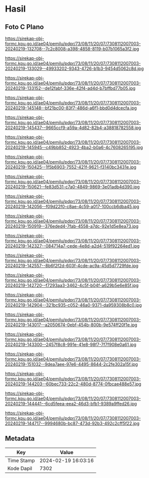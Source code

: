 # Hasil

## Foto C Plano

https://sirekap-obj-formc.kpu.go.id/ae04/pemilu/pdpr/73/08/11/20/07/7308112007003-20240219-132708--7c2c8008-a398-4858-8119-b07b1065a3f2.jpg

https://sirekap-obj-formc.kpu.go.id/ae04/pemilu/pdpr/73/08/11/20/07/7308112007003-20240219-133029--49933202-9343-4726-b1b3-9454d5062c8d.jpg

https://sirekap-obj-formc.kpu.go.id/ae04/pemilu/pdpr/73/08/11/20/07/7308112007003-20240219-133152--de12fabf-336e-42f4-ad4d-b7bffbd77b05.jpg

https://sirekap-obj-formc.kpu.go.id/ae04/pemilu/pdpr/73/08/11/20/07/7308112007003-20240219-145148--bf21bc00-83f7-486d-a6f1-bbd0d4dcecfa.jpg

https://sirekap-obj-formc.kpu.go.id/ae04/pemilu/pdpr/73/08/11/20/07/7308112007003-20240219-145437--9665ccf9-a59a-4d82-82b4-a38818782558.jpg

https://sirekap-obj-formc.kpu.go.id/ae04/pemilu/pdpr/73/08/11/20/07/7308112007003-20240219-145945--c49bb852-4923-4ba2-b0a6-4c7608265195.jpg

https://sirekap-obj-formc.kpu.go.id/ae04/pemilu/pdpr/73/08/11/20/07/7308112007003-20240219-150425--1f5b6903-7552-421f-9621-f3140bc3431e.jpg

https://sirekap-obj-formc.kpu.go.id/ae04/pemilu/pdpr/73/08/11/20/07/7308112007003-20240219-150621--fe83d531-c7a0-4849-9869-3e01adb4d390.jpg

https://sirekap-obj-formc.kpu.go.id/ae04/pemilu/pdpr/73/08/11/20/07/7308112007003-20240219-142056--f09d22f0-c8ae-4c59-a017-100ccb6dba45.jpg

https://sirekap-obj-formc.kpu.go.id/ae04/pemilu/pdpr/73/08/11/20/07/7308112007003-20240219-150919--376eded4-7fab-4558-a7dc-92e1d5e8ea73.jpg

https://sirekap-obj-formc.kpu.go.id/ae04/pemilu/pdpr/73/08/11/20/07/7308112007003-20240219-142327--084714a7-cede-4e8d-a2d4-519f92264ed1.jpg

https://sirekap-obj-formc.kpu.go.id/ae04/pemilu/pdpr/73/08/11/20/07/7308112007003-20240219-142557--8b6f2f2d-603f-4cde-ac9a-45d5d7729fde.jpg

https://sirekap-obj-formc.kpu.go.id/ae04/pemilu/pdpr/73/08/11/20/07/7308112007003-20240219-142720--f7293aa3-3462-4c5f-b04f-a629b5e6e85f.jpg

https://sirekap-obj-formc.kpu.go.id/ae04/pemilu/pdpr/73/08/11/20/07/7308112007003-20240219-142904--321bc935-c052-46a0-9371-da959308b8c0.jpg

https://sirekap-obj-formc.kpu.go.id/ae04/pemilu/pdpr/73/08/11/20/07/7308112007003-20240219-143017--a2050674-0ebf-454b-800b-9e574ff20f1e.jpg

https://sirekap-obj-formc.kpu.go.id/ae04/pemilu/pdpr/73/08/11/20/07/7308112007003-20240219-143300--2457f8c8-991e-41e8-98f7-7f7f908e0a61.jpg

https://sirekap-obj-formc.kpu.go.id/ae04/pemilu/pdpr/73/08/11/20/07/7308112007003-20240219-151032--9dea7aee-97e6-4495-8644-2c2fe302a15f.jpg

https://sirekap-obj-formc.kpu.go.id/ae04/pemilu/pdpr/73/08/11/20/07/7308112007003-20240219-144203--60bec733-22c2-480d-8774-0fbcae488e57.jpg

https://sirekap-obj-formc.kpu.go.id/ae04/pemilu/pdpr/73/08/11/20/07/7308112007003-20240219-144441--6cd5feea-eea2-46d3-bfb1-9389a9ffed26.jpg

https://sirekap-obj-formc.kpu.go.id/ae04/pemilu/pdpr/73/08/11/20/07/7308112007003-20240219-144717--9994680b-bc87-473d-92b3-492c2cff5f22.jpg


## Metadata

| Key        | Value               |
| ---------- | ------------------- |
| Time Stamp | 2024-02-19 16:03:16 |
| Kode Dapil | 7302                |



